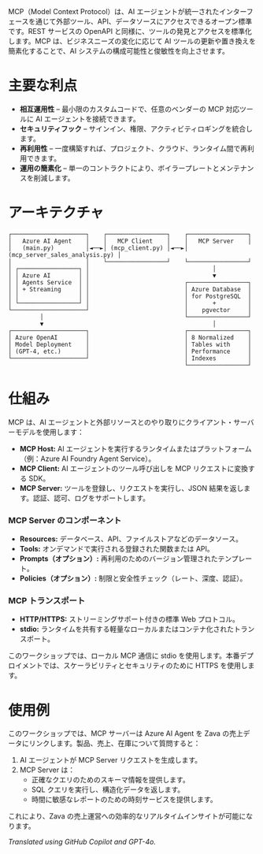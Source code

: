 MCP（Model Context Protocol）は、AI エージェントが統一されたインターフェースを通じて外部ツール、API、データソースにアクセスできるオープン標準です。REST サービスの OpenAPI と同様に、ツールの発見とアクセスを標準化します。MCP は、ビジネスニーズの変化に応じて AI ツールの更新や置き換えを簡素化することで、AI システムの構成可能性と俊敏性を向上させます。

# 主要な利点

- **相互運用性** – 最小限のカスタムコードで、任意のベンダーの MCP 対応ツールに AI エージェントを接続できます。
- **セキュリティフック** – サインイン、権限、アクティビティロギングを統合します。
- **再利用性** – 一度構築すれば、プロジェクト、クラウド、ランタイム間で再利用できます。
- **運用の簡素化** – 単一のコントラクトにより、ボイラープレートとメンテナンスを削減します。

# アーキテクチャ

```
┌─────────────────────┐    ┌─────────────────┐    ┌─────────────────┐
│   Azure AI Agent    │    │   MCP Client    │    │   MCP Server    │
│   (main.py)         │◄──►│ (mcp_client.py) │◄──►│ (mcp_server_sales_analysis.py) │
│                     │    └─────────────────┘    └─────────────────┘
│ ┌─────────────────┐ │                                   │
│ │ Azure AI        │ │                                   ▼
│ │ Agents Service  │ │                           ┌─────────────────┐
│ │ + Streaming     │ │                           │ Azure Database  │
│ │                 │ │                           │ for PostgreSQL  │
│ └─────────────────┘ │                           │       +         │
└─────────────────────┘                           │    pgvector     │
         │                                        └─────────────────┘
         ▼                                                │
┌─────────────────────┐                           ┌─────────────────┐
│ Azure OpenAI        │                           │ 8 Normalized    │
│ Model Deployment    │                           │ Tables with     │
│ (GPT-4, etc.)       │                           │ Performance     │
└─────────────────────┘                           │ Indexes         │
                                                  └─────────────────┘
```

# 仕組み

MCP は、AI エージェントと外部リソースとのやり取りにクライアント・サーバーモデルを使用します：

- **MCP Host:** AI エージェントを実行するランタイムまたはプラットフォーム（例：Azure AI Foundry Agent Service）。
- **MCP Client:** AI エージェントのツール呼び出しを MCP リクエストに変換する SDK。
- **MCP Server:** ツールを登録し、リクエストを実行し、JSON 結果を返します。認証、認可、ログをサポートします。

### MCP Server のコンポーネント

- **Resources:** データベース、API、ファイルストアなどのデータソース。
- **Tools:** オンデマンドで実行される登録された関数または API。
- **Prompts（オプション）:** 再利用のためのバージョン管理されたテンプレート。
- **Policies（オプション）:** 制限と安全性チェック（レート、深度、認証）。

### MCP トランスポート

- **HTTP/HTTPS:** ストリーミングサポート付きの標準 Web プロトコル。
- **stdio:** ランタイムを共有する軽量なローカルまたはコンテナ化されたトランスポート。

このワークショップでは、ローカル MCP 通信に stdio を使用します。本番デプロイメントでは、スケーラビリティとセキュリティのために HTTPS を使用します。

# 使用例

このワークショップでは、MCP サーバーは Azure AI Agent を Zava の売上データにリンクします。製品、売上、在庫について質問すると：

1. AI エージェントが MCP Server リクエストを生成します。
2. MCP Server は：
    - 正確なクエリのためのスキーマ情報を提供します。
    - SQL クエリを実行し、構造化データを返します。
    - 時間に敏感なレポートのための時刻サービスを提供します。

これにより、Zava の売上運営への効率的なリアルタイムインサイトが可能になります。

*Translated using GitHub Copilot and GPT-4o.*
